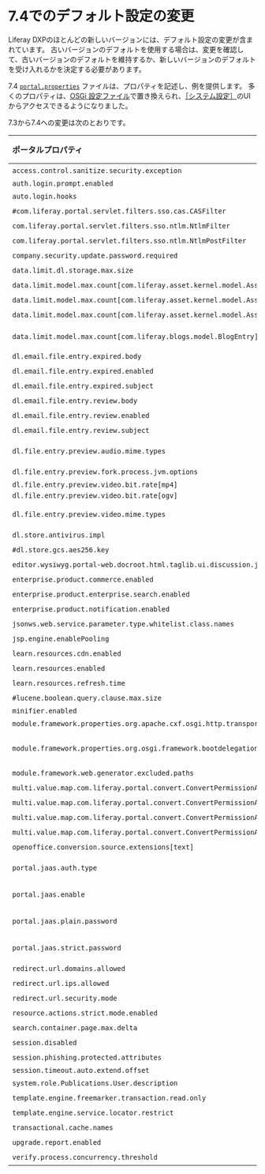 # 7.4でのデフォルト設定の変更

Liferay DXPのほとんどの新しいバージョンには、デフォルト設定の変更が含まれています。 古いバージョンのデフォルトを使用する場合は、変更を確認して、古いバージョンのデフォルトを維持するか、新しいバージョンのデフォルトを受け入れるかを決定する必要があります。

7.4 [`portal.properties`](https://github.com/liferay/liferay-portal/blob/[$LIFERAY_LEARN_PORTAL_GIT_TAG$]/portal-impl/src/portal.properties) ファイルは、プロパティを記述し、例を提供します。 多くのプロパティは、[OSGi 設定ファイル](../../../system-administration/configuring-liferay/configuration-files-and-factories/using-configuration-files.md)で置き換えられ、[［システム設定］](../../../system-administration/configuring-liferay/system-settings.md)のUIからアクセスできるようになりました。

7.3から7.4への変更は次のとおりです。

| **ポータルプロパティ** | **7.3のデフォルト** | **7.4のデフォルト** |
|:------------------------------------------------------------------------------------------------- |:-------------------------------------------------------------------------------------------------------------------------- |:---------------------------------------------------------------------------------------------------------------------------- |
| `access.control.sanitize.security.exception`                                                      | 該当なし                                                                                                                       | `true`                                                                                                                       |
| `auth.login.prompt.enabled`                                                                       | `true`                                                                                                                     | `false`                                                                                                                      |
| `auto.login.hooks`                                                                                | [設定](https://github.com/liferay/liferay-portal/blob/[$LIFERAY_LEARN_PORTAL_GIT_TAG$]/portal-impl/src/portal.properties) を参照 | [設定](https://github.com/liferay/liferay-portal/blob/[$LIFERAY_LEARN_PORTAL_GIT_TAG$]/portal-impl/src/portal.properties) を参照   |
| `#com.liferay.portal.servlet.filters.sso.cas.CASFilter`                                           | `true`                                                                                                                     | プロパティを削除                                                                                                                     |
| `com.liferay.portal.servlet.filters.sso.ntlm.NtlmFilter`                                          | `true`                                                                                                                     | プロパティを削除                                                                                                                     |
| `com.liferay.portal.servlet.filters.sso.ntlm.NtlmPostFilter`                                      | `true`                                                                                                                     | プロパティを削除                                                                                                                     |
| `company.security.update.password.required`                                                       | 該当なし                                                                                                                       | `true`                                                                                                                       |
| `data.limit.dl.storage.max.size`                                                                  | 該当なし                                                                                                                       | `0`                                                                                                                          |
| `data.limit.model.max.count[com.liferay.asset.kernel.model.AssetCategory]`                        | 該当なし                                                                                                                       | `0`                                                                                                                          |
| `data.limit.model.max.count[com.liferay.asset.kernel.model.AssetTag]`                             | 該当なし                                                                                                                       | `0`                                                                                                                          |
| `data.limit.model.max.count[com.liferay.asset.kernel.model.AssetVocabulary]`                      | 該当なし                                                                                                                       | `0`                                                                                                                          |
| `data.limit.model.max.count[com.liferay.blogs.model.BlogEntry]`の名前変更                              | 変更前：`BlogEntry`                                                                                                            | 変更後：`BlogsEntry`（複数形）                                                                                                        |
| `dl.email.file.entry.expired.body`                                                                | 該当なし                                                                                                                       | [設定](https://github.com/liferay/liferay-portal/blob/[$LIFERAY_LEARN_PORTAL_GIT_TAG$]/portal-impl/src/portal.properties) を参照   |
| `dl.email.file.entry.expired.enabled`                                                             | 該当なし                                                                                                                       | `true`                                                                                                                       |
| `dl.email.file.entry.expired.subject`                                                             | 該当なし                                                                                                                       | [設定](https://github.com/liferay/liferay-portal/blob/[$LIFERAY_LEARN_PORTAL_GIT_TAG$]/portal-impl/src/portal.properties) を参照   |
| `dl.email.file.entry.review.body`                                                                 | 該当なし                                                                                                                       | [設定](https://github.com/liferay/liferay-portal/blob/[$LIFERAY_LEARN_PORTAL_GIT_TAG$]/portal-impl/src/portal.properties) を参照   |
| `dl.email.file.entry.review.enabled`                                                              | 該当なし                                                                                                                       | `true`                                                                                                                       |
| `dl.email.file.entry.review.subject`                                                              | 該当なし                                                                                                                       | [設定](https://github.com/liferay/liferay-portal/blob/[$LIFERAY_LEARN_PORTAL_GIT_TAG$]/portal-impl/src/portal.properties) を参照   |
| `dl.file.entry.preview.audio.mime.types`                                                          | [設定](https://github.com/liferay/liferay-portal/blob/[$LIFERAY_LEARN_PORTAL_GIT_TAG$]/portal-impl/src/portal.properties) を参照 | 値`audio/vnd.wave`を追加                                                                                                         |
| `dl.file.entry.preview.fork.process.jvm.options`                                                  | 空の値                                                                                                                        | `-Xmx1024m`                                                                                                                  |
| `dl.file.entry.preview.video.bit.rate[mp4]`                                                       | `250000`                                                                                                                   | `1200000`                                                                                                                    |
| `dl.file.entry.preview.video.bit.rate[ogv]`                                                       | `250000`                                                                                                                   | `1200000`                                                                                                                    |
| `dl.file.entry.preview.video.mime.types`                                                          | [設定](https://github.com/liferay/liferay-portal/blob/[$LIFERAY_LEARN_PORTAL_GIT_TAG$]/portal-impl/src/portal.properties) を参照 | 値`video/theora`を追加                                                                                                           |
| `dl.store.antivirus.impl`                                                                         | 空の値                                                                                                                        | プロパティを削除                                                                                                                     |
| `#dl.store.gcs.aes256.key`                                                                        | 該当なし                                                                                                                       | 空の値                                                                                                                          |
| `editor.wysiwyg.portal-web.docroot.html.taglib.ui.discussion.jsp`                                 | `alloyeditor`                                                                                                              | プロパティを削除                                                                                                                     |
| `enterprise.product.commerce.enabled`                                                             | 該当なし                                                                                                                       | `true`                                                                                                                       |
| `enterprise.product.enterprise.search.enabled`                                                    | 該当なし                                                                                                                       | `true`                                                                                                                       |
| `enterprise.product.notification.enabled`                                                         | 該当なし                                                                                                                       | `true`                                                                                                                       |
| `jsonws.web.service.parameter.type.whitelist.class.names`                                         | [設定](https://github.com/liferay/liferay-portal/blob/[$LIFERAY_LEARN_PORTAL_GIT_TAG$]/portal-impl/src/portal.properties) を参照 | [設定](https://github.com/liferay/liferay-portal/blob/[$LIFERAY_LEARN_PORTAL_GIT_TAG$]/portal-impl/src/portal.properties) を参照   |
| `jsp.engine.enablePooling`                                                                        | 該当なし                                                                                                                       | `false`                                                                                                                      |
| `learn.resources.cdn.enabled`                                                                     | 該当なし                                                                                                                       | `true`                                                                                                                       |
| `learn.resources.enabled`                                                                         | 該当なし                                                                                                                       | `true`                                                                                                                       |
| `learn.resources.refresh.time`                                                                    | 該当なし                                                                                                                       | `14400000`                                                                                                                   |
| `#lucene.boolean.query.clause.max.size`                                                           | `1024`                                                                                                                     | プロパティを削除                                                                                                                     |
| `minifier.enabled`                                                                                | `true`                                                                                                                     | `false`                                                                                                                      |
| `module.framework.properties.org.apache.cxf.osgi.http.transport.disable`                          | 該当なし                                                                                                                       | `true`                                                                                                                       |
| `module.framework.properties.org.osgi.framework.bootdelegation`                                   | [設定](https://github.com/liferay/liferay-portal/blob/[$LIFERAY_LEARN_PORTAL_GIT_TAG$]/portal-impl/src/portal.properties) を参照 | 値`com.sun.syndication`を削除                                                                                                    |
| `module.framework.web.generator.excluded.paths`                                                   | [設定](https://github.com/liferay/liferay-portal/blob/[$LIFERAY_LEARN_PORTAL_GIT_TAG$]/portal-impl/src/portal.properties) を参照 | [設定](https://github.com/liferay/liferay-portal/blob/[$LIFERAY_LEARN_PORTAL_GIT_TAG$]/portal-impl/src/portal.properties) を参照   |
| `multi.value.map.com.liferay.portal.convert.ConvertPermissionAlgorithm.convertResourcePermission` | 該当なし                                                                                                                       | `0`                                                                                                                          |
| `multi.value.map.com.liferay.portal.convert.ConvertPermissionAlgorithm.convertResourcePermission` | `0`                                                                                                                        | プロパティを削除                                                                                                                     |
| `multi.value.map.com.liferay.portal.convert.ConvertPermissionAlgorithm.convertRoles`              | 該当なし                                                                                                                       | `0`                                                                                                                          |
| `multi.value.map.com.liferay.portal.convert.ConvertPermissionAlgorithm.convertRoles`              | `0`                                                                                                                        | プロパティを削除                                                                                                                     |
| `openoffice.conversion.source.extensions[text]`                                                   | [設定](https://github.com/liferay/liferay-portal/blob/[$LIFERAY_LEARN_PORTAL_GIT_TAG$]/portal-impl/src/portal.properties) を参照 | [設定](https://github.com/liferay/liferay-portal/blob/[$LIFERAY_LEARN_PORTAL_GIT_TAG$]/portal-impl/src/portal.properties) を参照   |
| `portal.jaas.auth.type`                                                                           | `userId`                                                                                                                   | プロパティをコメントアウト                                                                                                                |
| `portal.jaas.enable`                                                                              | `false`                                                                                                                    | プロパティをコメントアウト                                                                                                                |
| `portal.jaas.plain.password`                                                                      | `false`                                                                                                                    | プロパティをコメントアウト                                                                                                                |
| `portal.jaas.strict.password`                                                                     | `false`                                                                                                                    | プロパティをコメントアウト                                                                                                                |
| `redirect.url.domains.allowed`                                                                    |                                                                                                                            | プロパティを削除                                                                                                                     |
| `redirect.url.ips.allowed`                                                                        | [設定](https://github.com/liferay/liferay-portal/blob/[$LIFERAY_LEARN_PORTAL_GIT_TAG$]/portal-impl/src/portal.properties) を参照 | プロパティを削除                                                                                                                     |
| `redirect.url.security.mode`                                                                      | `ip`                                                                                                                       | プロパティを削除                                                                                                                     |
| `resource.actions.strict.mode.enabled`                                                            | 該当なし                                                                                                                       | `true`                                                                                                                       |
| `search.container.page.max.delta`                                                                 | 該当なし                                                                                                                       | `200`                                                                                                                        |
| `session.disabled`                                                                                | `false`                                                                                                                    | プロパティを削除                                                                                                                     |
| `session.phishing.protected.attributes`                                                           | [設定](https://github.com/liferay/liferay-portal/blob/[$LIFERAY_LEARN_PORTAL_GIT_TAG$]/portal-impl/src/portal.properties) を参照 | [設定](https://github.com/liferay/liferay-portal/blob/[$LIFERAY_LEARN_PORTAL_GIT_TAG$]/portal-impl/src/portal.properties) を参照   |
| `session.timeout.auto.extend.offset`                                                              | `10`                                                                                                                       | `70`                                                                                                                         |
| `system.role.Publications.User.description`                                                       | 該当なし                                                                                                                       | [設定](https://github.com/liferay/liferay-portal/blob/[$LIFERAY_LEARN_PORTAL_GIT_TAG$]/portal-impl/src/portal.properties) を参照 | |
| `template.engine.freemarker.transaction.read.only`                                                | 該当なし                                                                                                                       | `true`                                                                                                                       |
| `template.engine.service.locator.restrict`                                                        | 該当なし                                                                                                                       | `true`                                                                                                                       |
| `transactional.cache.names`                                                                       | [設定](https://github.com/liferay/liferay-portal/blob/[$LIFERAY_LEARN_PORTAL_GIT_TAG$]/portal-impl/src/portal.properties) を参照 | [設定](https://github.com/liferay/liferay-portal/blob/[$LIFERAY_LEARN_PORTAL_GIT_TAG$]/portal-impl/src/portal.properties) を参照   |
| `upgrade.report.enabled`                                                                          | 該当なし                                                                                                                       | `false`                                                                                                                      |
| `verify.process.concurrency.threshold`                                                            | `5`                                                                                                                        | 該当なし                                                                                                                         |

